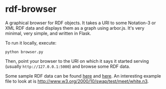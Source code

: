 rdf-browser
===========

A graphical browser for RDF objects. It takes a URI to some Notation-3 or XML RDF data and displays them as a graph using arbor.js. It's very minimal, very simple, and written in Flask.

To run it locally, execute:

    python browser.py

Then, point your browser to the URI on which it says it started serving (usually `http://127.0.0.1:5000`) and browse some RDF data.

Some sample RDF data can be found [here][samples1] and [here][samples2]. An interesting example file to look at is http://www.w3.org/2000/10/swap/test/meet/white.n3.

[samples1]: http://www.bl.uk/bibliographic/datasamples.html
[samples2]: http://www.rdfdata.org/

